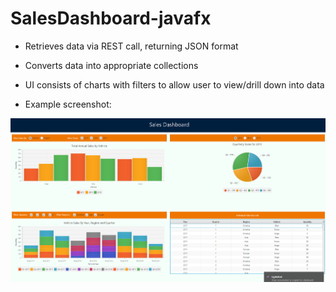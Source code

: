 # SalesDashboard-javafx
* Retrieves data via REST call, returning JSON format
* Converts data into appropriate collections
* UI consists of charts with filters to allow user to view/drill down into data

* Example screenshot:

![](/screenshots/dashboard-ss.png)
